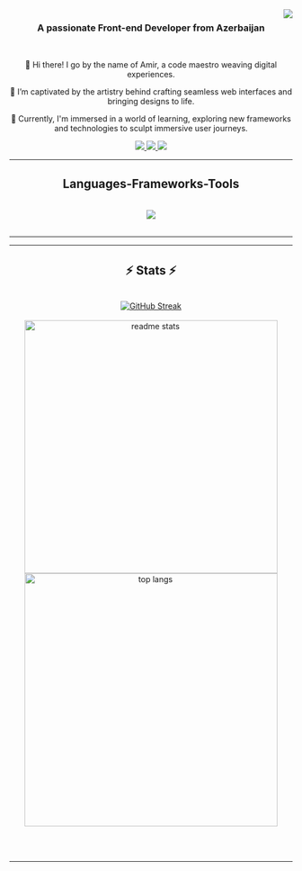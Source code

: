 <img align="right" src="https://visitor-badge.laobi.icu/badge?page_id=amir-38.amir-38" />

 
<h3 align="center">A passionate Front-end Developer from Azerbaijan </h3>

<br/>

<div align="center">
 
 👋 Hi there! I go by the name of Amir, a code maestro weaving digital experiences.
 
 👀 I’m captivated by the artistry behind crafting seamless web interfaces and bringing designs to life.

🌱 Currently, I'm immersed in a world of learning, exploring new frameworks and technologies to sculpt immersive user journeys.


 </div>
 
<div align="center"> 
  <a href="mailto:amir.sarukhanov.dev@gmail.com">
    <img src="https://img.shields.io/badge/Gmail-333333?style=for-the-badge&logo=gmail&logoColor=red" />
  </a>
  <a href="www.linkedin.com/in/amir-sarukhanov-dev" target="_blank">
    <img src="https://img.shields.io/badge/LinkedIn-0077B5?style=for-the-badge&logo=linkedin&logoColor=white" target="_blank" />
  </a>
  <a href="https://devamirdev.netlify.app/" target="_blank">
     <img src="https://img.shields.io/badge/Portfolio-FF5722?style=for-the-badge&logo=todoist&logoColor=white" target="_blank" /> <!-- sqlite, safari, google-chrome are other good icon options -->
  </a>
</div>

 <hr/>
 
<h2 align="center">Languages-Frameworks-Tools</h2>
<br/>
<div align="center">
    <img src="https://skillicons.dev/icons?i=html,css,scss,javascript,react,bootstrap,mui,vscode,github" />
</div>

<br/>
<hr/>


<hr/>

<h2 align="center">⚡ Stats ⚡</h2>
<br>
<div align=center>
<a href="https://git.io/streak-stats"><img src="https://streak-stats.demolab.com?user=amir-38&theme=vue-dark&card_width=700" alt="GitHub Streak" />
</div>
<br/>
<div align=center>
  <img width=450 src="https://github-readme-stats.vercel.app/api?username=amir-38&show_icons=true&theme=react&rank_icon=github&border_radius=10" alt="readme stats" />
</div>
<div align=center>
  <img width=450 align="center" src="https://github-readme-stats.vercel.app/api/top-langs/?username=amir-38&langs_count=5&layout=compact&theme=react&border_radius=10&size_weight=0.5&count_weight=0.5&exclude_repo=github-readme-stats" alt="top langs" />
</div>

<br/><br/>

<hr/>

<br/>

<br/>
    
   

<!---
amir-38/amir-38 is a ✨ special ✨ repository because its `README.md` (this file) appears on your GitHub profile.
You can click the Preview link to take a look at your changes.
--->
